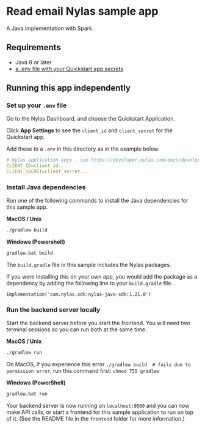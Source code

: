 # Read email Nylas sample app

A Java implementation with Spark.

## Requirements

- Java 8 or later
- [a .env file with your Quickstart app secrets](#set-up-your-env-file)

## Running this app independently

### Set up your `.env` file

Go to the Nylas Dashboard, and choose the Quickstart Application.

Click **App Settings** to see the `client_id` and `client_secret` for the Quickstart app.

Add these to a `.env` in this directory as in the example below.

```yaml
# Nylas application keys - see https://developer.nylas.com/docs/developer-guide/authentication/authorizing-api-requests/#sdk-authentication
CLIENT_ID=client_id...
CLIENT_SECRET=client_secret...
```

### Install Java dependencies

Run one of the following commands to install the Java dependencies for this sample app.

**MacOS / Unix**

```bash
./gradlew build
```

**Windows (Powershell)**

```bash
gradlew.bat build
```

The `build.gradle` file in this sample includes the Nylas packages. 

If you were installing this on your own app, you would add the package as a dependency by adding the following line to your `build.gradle` file.

`implementation('com.nylas.sdk:nylas-java-sdk:1.21.0')`

### Run the backend server locally

Start the backend server before you start the frontend. You will need two terminal sessions so you can run both at the same time.

**MacOS / Unix**

```bash
./gradlew run
```

On MacOS, if you experience this error `./gradlew build  # fails due to permission error`, run this command first: `chmod 755 gradlew`

**Windows (PowerShell)**

```bash
gradlew.bat run
```

Your backend server is now running on `localhost:9000` and you can now make API calls, or start a frontend for this sample application to run on top of it.
(See the README file in the `frontend` folder for more information.)
